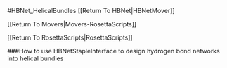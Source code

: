 #HBNet_HelicalBundles
[[Return To HBNet|HBNetMover]]

[[Return To Movers|Movers-RosettaScripts]]

[[Return To RosettaScripts|RosettaScripts]]

###How to use HBNetStapleInterface to design hydrogen bond networks into helical bundles